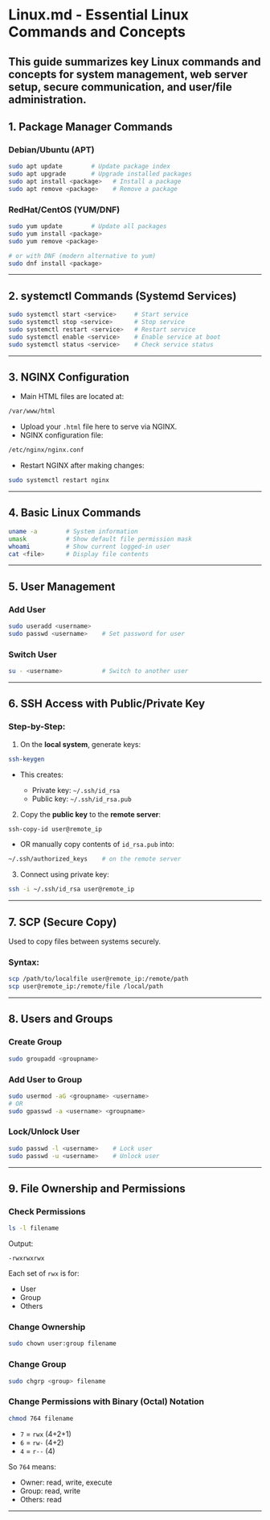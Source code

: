 # Linux.md - Essential Linux Commands and Concepts  

## This guide summarizes key Linux commands and concepts for system management, web server setup, secure communication, and user/file administration.

## 1. Package Manager Commands

### Debian/Ubuntu (APT)

```bash
sudo apt update        # Update package index
sudo apt upgrade       # Upgrade installed packages
sudo apt install <package>   # Install a package
sudo apt remove <package>    # Remove a package
```

### RedHat/CentOS (YUM/DNF)

```bash
sudo yum update        # Update all packages
sudo yum install <package>
sudo yum remove <package>

# or with DNF (modern alternative to yum)
sudo dnf install <package>
```

---

## 2. systemctl Commands (Systemd Services)

```bash
sudo systemctl start <service>     # Start service
sudo systemctl stop <service>      # Stop service
sudo systemctl restart <service>   # Restart service
sudo systemctl enable <service>    # Enable service at boot
sudo systemctl status <service>    # Check service status
```

---

## 3. NGINX Configuration

* Main HTML files are located at:

```bash
/var/www/html
```

* Upload your `.html` file here to serve via NGINX.
* NGINX configuration file:

```bash
/etc/nginx/nginx.conf
```

* Restart NGINX after making changes:

```bash
sudo systemctl restart nginx
```

---

## 4. Basic Linux Commands

```bash
uname -a        # System information
umask           # Show default file permission mask
whoami          # Show current logged-in user
cat <file>      # Display file contents
```

---

## 5. User Management

### Add User

```bash
sudo useradd <username>
sudo passwd <username>    # Set password for user
```

### Switch User

```bash
su - <username>           # Switch to another user
```

---

## 6. SSH Access with Public/Private Key

### Step-by-Step:

1. On the **local system**, generate keys:

```bash
ssh-keygen
```

* This creates:

  * Private key: `~/.ssh/id_rsa`
  * Public key: `~/.ssh/id_rsa.pub`

2. Copy the **public key** to the **remote server**:

```bash
ssh-copy-id user@remote_ip
```

* OR manually copy contents of `id_rsa.pub` into:

```bash
~/.ssh/authorized_keys    # on the remote server
```

3. Connect using private key:

```bash
ssh -i ~/.ssh/id_rsa user@remote_ip
```

---

## 7. SCP (Secure Copy)

Used to copy files between systems securely.

### Syntax:

```bash
scp /path/to/localfile user@remote_ip:/remote/path
scp user@remote_ip:/remote/file /local/path
```

---

## 8. Users and Groups

### Create Group

```bash
sudo groupadd <groupname>
```

### Add User to Group

```bash
sudo usermod -aG <groupname> <username>
# OR
sudo gpasswd -a <username> <groupname>
```

### Lock/Unlock User

```bash
sudo passwd -l <username>    # Lock user
sudo passwd -u <username>    # Unlock user
```

---

## 9. File Ownership and Permissions

### Check Permissions

```bash
ls -l filename
```

Output:

```
-rwxrwxrwx
```

Each set of `rwx` is for:

* User
* Group
* Others

### Change Ownership

```bash
sudo chown user:group filename
```

### Change Group

```bash
sudo chgrp <group> filename
```

### Change Permissions with Binary (Octal) Notation

```bash
chmod 764 filename
```

* `7` = `rwx` (4+2+1)
* `6` = `rw-` (4+2)
* `4` = `r--` (4)

So `764` means:

* Owner: read, write, execute
* Group: read, write
* Others: read

---
